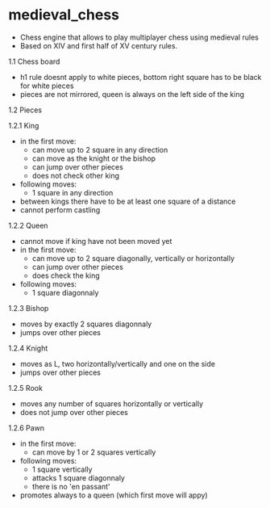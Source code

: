 # medieval_chess
* Chess engine that allows to play multiplayer chess using medieval rules
* Based on XIV and first half of XV century rules.

1.1 Chess board
* h1 rule doesnt apply to white pieces, bottom right square has to be black for white pieces
* pieces are not mirrored, queen is always on the left side of the king

1.2 Pieces

1.2.1 King
* in the first move:
  * can move up to 2 square in any direction
  * can move as the knight or the bishop
  * can jump over other pieces
  * does not check other king
* following moves:
  * 1 square in any direction
* between kings there have to be at least one square of a distance
* cannot perform castling

1.2.2 Queen
* cannot move if king have not been moved yet
* in the first move:
  * can move up to 2 square diagonally, vertically or horizontally
  * can jump over other pieces
  * does check the king
* following moves:
  * 1 square diagonnaly

1.2.3 Bishop
* moves by exactly 2 squares diagonnaly
* jumps over other pieces

1.2.4 Knight
* moves as L, two horizontally/vertically and one on the side
* jumps over other pieces

1.2.5 Rook
* moves any number of squares horizontally or vertically
* does not jump over other pieces

1.2.6 Pawn
* in the first move:
  * can move by 1 or 2 squares vertically
* following moves:
  * 1 square vertically
  * attacks 1 square diagonnaly
  * there is no 'en passant'
* promotes always to a queen (which first move will appy)
